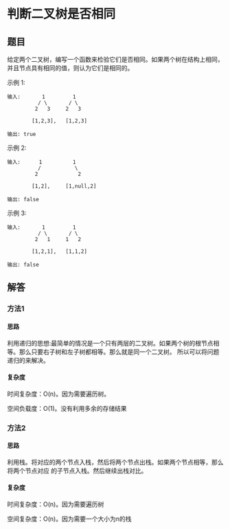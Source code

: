# 判断二叉树是否相同

## 题目

给定两个二叉树，编写一个函数来检验它们是否相同。如果两个树在结构上相同，并且节点具有相同的值，则认为它们是相同的。

示例 1:

```
输入:       1         1
          / \       / \
         2   3     2   3

        [1,2,3],   [1,2,3]

输出: true
```

示例 2:

```
输入:      1          1
          /           \
         2             2

        [1,2],     [1,null,2]

输出: false
```

示例 3:

```
输入:       1         1
          / \       / \
         2   1     1   2

        [1,2,1],   [1,1,2]

输出: false
```

## 解答

### 方法1

#### 思路

利用递归的思想:最简单的情况是一个只有两层的二叉树。如果两个树的根节点相等。那么只要右子树和左子树都相等。那么就是同一个二叉树。
所以可以将问题递归的来解决。

#### 复杂度

时间复杂度：O(n)。因为需要遍历树。

空间负载度：O(1)。没有利用多余的存储结果 

### 方法2

#### 思路

利用栈。将对应的两个节点入栈，然后将两个节点出栈。如果两个节点相等，那么将两个节点对应
的子节点入栈。然后继续出栈对比。

#### 复杂度

时间复杂度：O(n)。因为需要遍历树

空间复杂度：O(n)。因为需要一个大小为n的栈







